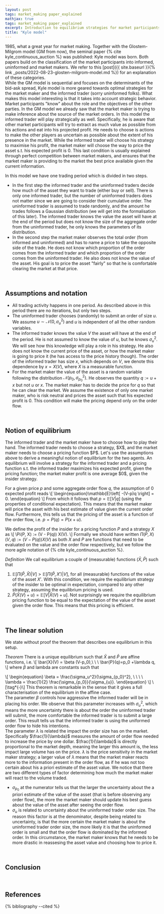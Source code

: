 ```yaml
---
layout: post
tags: market_making paper_explained
mathjax: true
tags: market_making paper_explained
excerpt: Introduction to equilibrium strategies for market participants
title: "Kyle model"
---
```



1985, what a great year for market making. Together with the Glostem-Milgrom model (GM from now), the seminal paper 
{% cite kyle_continuous_auction %} was published: Kyle model was born. 
Both papers build on the classification of the market participants into informed, uninformed and market makers. 
We refer to this [post]({{ site.baseurl }}{% link _posts/2022-08-23-glosten-milgrom-model.md %}) 
for an explanation of these categories. <br>  While the GM model is sequential and focuses on the determinants of the 
bid-ask spread, Kyle model is more geared towards optimal strategies for the market maker and the informed trader
(sorry uninformed folks). What makes this model interesting is that it takes into account strategic behavior. 
Market participants "know" about the
role and the objectives of the other parties. In the GM model we already saw that the market maker is trying to make 
inference about the source of the market orders. In this model the informed trader will play strategically as well. 
Specifically, he is aware that other market participants will try to extract as much value as possible from his actions
and eat into his projected profit. He needs to choose is actions to make the other players as uncertain as possible about
the extent of his presence in the market. While the informed trader will choose his strategy to maximise his profit, 
the market maker will choose the way to price the asset s.t. his expected profit is $0$. This last condition 
is usually explained through perfect competition between market makers, and ensures that the market maker is providing
to the market the best price available given the current information.

In this model we have one trading period which is divided in two steps. 

- In the first step the informed trader and the uninformed traders decide how much of the asset they want to trade (either buy or sell). There is only one informed trader, but the number of  uninformed traders does not matter since we are going to consider their cumulative order. The uninformed trader is assumed to trade randomly, and the amount he trades follows a Gaussian distribution (we will get into the formalisation of this later). The informed trader knows the value the asset will have at the end of the period but does not know the size of the aggregate order from the uninformed trader, he only knows the parameters of its distribution. 
- In the second step the market maker observes the total order (from informed and uninformed) and has to name a price to take the opposite side of the trade. He does not know which proportion of the order comes from the informed trader and which proportion of the order comes from the uninformed trader.  He also does not know the value of the asset. His goal is to price the asset "fairly" so that he is comfortable clearing the market at that price. 

<br>  

<h2>
  Assumptions and notation
</h2>

- All trading activity happens in one period. As described above in this period there are no iterations, but only two steps. 
- The uninformed trader chooses (randomly) to submit an order of size $u$. We assume $u\sim\mathcal{N}(0, \sigma^2_u)$ and $u$ is independent of all the other random variables.
- The informed trader knows the value $V$ the asset will have at the end of the period. He is not assumed to know the value of $u$, but he knows $\sigma^2_u$. We will see how this knowledge will play a role in his strategy. He also does not know the current price of the asset, or how the market maker is going to price it (he has access to the price history though). The order of the informed trader has size $x$, which depends on $V$, we denote this dependence by $x=X\left(V\right)$, where $X$ is a measurable function. 
- For the market maker the value of the asset is a random variable following the distribution $\mathcal{N}(p_0, \sigma^2_{p_0})$. 
  He observes the quantity $q:=u+x$ but not $u$ or $x$. The market maker has to decide the price for $q$ so that he can clear the market. We assume the existence of only one market maker, who is risk neutral and prices the asset such that his expected profit is $0$. This condition will make the pricing depend only on the order flow.

<br>  


<h2>
  Notion of equilibrium
</h2>
The informed trader and the market maker have to choose how to play their hand. 
The informed trader needs to choose a strategy, $X$, and the market maker needs to choose a pricing function $P$.
Let's use the assumptions above to derive a meaningful notion of equilibrium for the two agents. An equilibrium
will involve a strategy for the informed trader and a pricing function s.t. the informed trader maximizes his
expected profit, given the pricing function; the market maker profit is one average $0$, given the insider
strategy.

For a given price $p$ and some aggregate order flow $q$, the assumption of $0$ expected profit reads
\\[
\begin{equation}\mathbb{E}\left[ -(V-p)q \right] = 0. \end{equation}
\\]
From which it follows that $p=\mathbb{E}\left[V\vert q\right]$ (using the properties of conditional expectation).
This means that the market maker will price the asset with his best estimate of value given the current order flow. 
Furthermore, this tells us that the pricing of the asset is a function of the order flow, i.e. $p=P(q)=P(x+u)$.

We define the profit of the insider for a pricing function $P$ and a strategy $X$ as 
\\[
\Pi(P, X) := (V - P(q)) X(V).
\\]
Formally we should have written $\Pi(P, X)(V, q) := (V - P(q)) X(V)$ as both $X$ and $P$ are functions that need to
be evaluated on the value and the order flow respectively, but we follow the more agile notation of {% cite kyle_continuous_auction %}.


*Definition* We call equilibrium a couple of (measurable) functions $(\bar{X}, \bar{P})$ such that 
1. $\mathbb{E}\left[\Pi(\bar{P}, \bar{X})\vert V\right]>\mathbb{E}\left[\Pi(\bar{P}, X')\vert V\right]$, for all (measurable) 
functions of the value of the asset $X'$. With this condition, we require the equilibrium strategy of the insider
to be optimal in expectation, compared to any other strategy, assuming the equilibrium pricing is used.
2. $\bar{P}\left(\bar{X}\left(V\right)+u\right)=\mathbb{E}[V\vert \bar{X}(V)+u]$. Not surprisingly we
require the equilibrium pricing function to be equal to the expectation of the value of the asset given the order flow.
This means that this pricing is efficient.


<br>  


<h2>
  The linear solution
</h2>
We state without proof the theorem that describes one equilibrium in this setup.

*Theorem* There is a unique equilibrium such that $\bar{X}$ and $\bar{P}$ are affine functions, i.e.
\\[
\bar{X}(V) = \beta (V-p_0),\ \ \ \bar{P}(q)=p_0 +\lambda q,
\\]
where $\beta$ and lambda are constants such that 

\\[
  \begin{equation}
    \beta = \frac{\sigma_u^2}{\sigma_{p_0}^2}, \ \ \ \ \lambda = \frac{1}{2} \frac{\sigma_{p_0}}{\sigma_{u}}.
  \end{equation}
\\]
\\[\tag*{$\square$}\\]
This theorem is remarkable in the sense that it gives a full characterisation of the equilibrium in the affine case. <br> 
The parameter $\beta$ controls how aggressive the informed trader will be in placing his order. We observe that this 
parameter increases with $\sigma_u^2$, which means the more uncertainty there is about the order the uninformed trader 
will submit, the more comfortable the informed trader is to submit a large order. This result tells us that the informed 
trader is using the uniformed order flow to hide his intentions. <br> 
The parameter $\lambda$ is related the impact the order size has on the market. Specifically  $\frac{1}{\lambda}$ 
measures the amount of order flow needed to increase the price by one dollar. $\frac{1}{\lambda}$ is directly proportional 
to the market depth, meaning the larger this amount is, the less impact large volume has on the price. $\lambda$ is the
price sensitivity in the market maker strategy; a larger value of $\lambda$ means that the market maker reacts more to 
the information present in the order flow, as if he was not too certain about his a priori estimate of the asset value.
We notice that there are two different types of factor determining how much the market maker will react to the volume traded. 

- $\sigma_{p_0}$ at the numerator tells us that the larger the uncertainty about the a priori estimate of the value of the asset (that is before observing any order flow), the more the market maker should update his best guess about the value of the asset after seeing the order flow. 
- $\sigma_{u}$ is related to uncertainty about the uninformed trader order size. The reason this factor is at the denominator, despite being related to uncertainty, is that the more certain the market maker is about the uninformed trader order size, the more likely it is that the uninformed order is small and that the order flow is dominated by the informed order. In this circumstance, the market maker knows that he needs to be more drastic in reassesing the asset value and choosing how to price it.

<br>  
<h2>
    Conclusion
</h2>


<br>

## References
{% bibliography --cited %}
